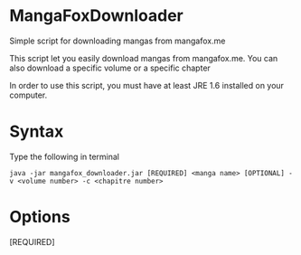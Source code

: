 # MangaFoxDownloader
Simple script for downloading mangas from mangafox.me

This script let you easily download mangas from mangafox.me. You can also download a specific volume or a specific chapter

In order to use this script, you must have at least JRE 1.6 installed on your computer.

# Syntax

Type the following in terminal

```Batchfile
java -jar mangafox_downloader.jar [REQUIRED] <manga name> [OPTIONAL] -v <volume number> -c <chapitre number>
```

# Options
[REQUIRED] 
